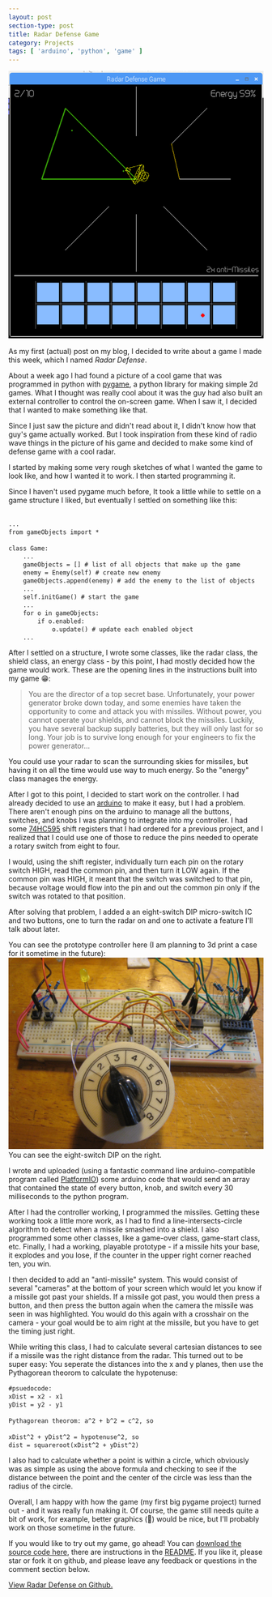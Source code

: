 ```yaml
---
layout: post
section-type: post
title: Radar Defense Game
category: Projects
tags: [ 'arduino', 'python', 'game' ]
---
```

![Radar Defense v1.0-beta](/img/radar-defense/radar-defense-v1.0-beta.png "Radar Defense v1.0-beta")

As my first (actual) post on my blog, I decided to write about a game I made this week, which I named _Radar Defense_.

About a week ago I had found a picture of a cool game that was programmed in python with [pygame](https://www.pygame.org/docs/), a python library for making simple 2d games. What I thought was really cool about it was the guy had also built an external controller to control the on-screen game. When I saw it, I decided that I wanted to make something like that.

Since I just saw the picture and didn't read about it, I didn't know
how that guy's game actually worked. But I took inspiration from these
kind of radio wave things in the picture of his game and decided to
make some kind of defense game with a cool radar.

I started by making some very rough sketches of what I wanted the game
to look like, and how I wanted it to work. I then started programming
it.

Since I haven't used pygame much before, It took a little while to
settle on a game structure I liked, but eventually I settled on
something like this:

<pre><code data-trim class="python">
...
from gameObjects import *

class Game:
    ...
    gameObjects = [] # list of all objects that make up the game
    enemy = Enemy(self) # create new enemy
    gameObjects.append(enemy) # add the enemy to the list of objects
    ...
    self.initGame() # start the game
    ...
    for o in gameObjects:
        if o.enabled:
            o.update() # update each enabled object
    ...
</code></pre>

After I settled on a structure, I wrote some classes, like the radar class, the shield class, an energy class - by this point, I had mostly decided how the game would work. These are the opening lines in the instructions built into my game :grin::

>You are the director of a top secret base. 
>Unfortunately, your power generator broke down today, and some
>enemies have taken the opportunity to come and attack you with
>missiles. Without power, you cannot operate your shields, and 
>cannot block the missiles. Luckily, you have several backup supply
>batteries, but they will only last for so long. Your job is to
>survive long enough for your engineers to fix the power generator...

You could use your radar to scan the surrounding skies for missiles,
but having it on all the time would use way to much energy. So the
"energy" class manages the energy.

After I got to this point, I decided to start work on the controller.
I had already decided to use an [arduino](https://www.arduino.cc/) to
make it easy, but I had a problem. There aren't enough pins on the
arduino to manage all the buttons, switches, and knobs I was planning
to integrate into my controller. I had some [74HC595](https://www.arduino.cc/en/tutorial/ShiftOut) shift registers that I had ordered for a previous project, and I realized that I could use one of those to reduce the pins needed to operate a rotary switch from eight to four.

I would, using the shift register, individually turn each pin on the
rotary switch HIGH, read the common pin, and then turn it LOW
again. If the common pin was HIGH, it meant that the switch was switched to that pin, because voltage would flow into the pin and out the common pin only if the switch was rotated to that position.

After solving that problem, I added a an eight-switch DIP micro-switch
IC and two buttons, one to turn the radar on and one to activate a
feature I'll talk about later.

You can see the prototype controller here (I am planning to 3d print a case for it sometime in the future):
![prototype controller](/img/radar-defense/controller-prototype.JPG "the prototype for the controller")
You can see the eight-switch DIP on the right.

I wrote and uploaded (using a fantastic command line arduino-compatible program called [PlatformIO](https://platformio.org/)) 
some arduino code that would send an array that contained the state of every button, knob, and switch every 30 milliseconds to
the python program.

After I had the controller working, I programmed the missiles. Getting these working took a little more work, as I had to find a line-intersects-circle algorithm to detect when a missile smashed into a shield. I also programmed some other classes, like a game-over class, game-start class, etc. Finally, I had a working, playable prototype - if a missile hits your base, it explodes and you lose, if the counter in the upper right corner reached ten, you win.

I then decided to add an "anti-missile" system. This would consist of several "cameras" at the bottom of your screen which would let you
know if a missile got past your shields. If a missile got past, you
would then press a button, and then press the button again when the
camera the missile was seen in was highlighted. You would do this again with a crosshair on the camera - your goal would be to aim right at the missile, but you have to get the timing just right.

While writing this class, I had to calculate several cartesian distances to see if a missile was the right distance from the radar. This turned out to be super easy: You seperate the distances into the x and y planes, then use the Pythagorean theorom to calculate the hypotenuse:

    #psuedocode:
    xDist = x2 - x1
    yDist = y2 - y1
    
    Pythagorean theorom: a^2 + b^2 = c^2, so 
    
    xDist^2 + yDist^2 = hypotenuse^2, so
    dist = squareroot(xDist^2 + yDist^2)
    
I also had to calculate whether a point is within a circle, which obviously was as simple as using the above formula and checking to see if the distance between the point and the center of the circle was less than the radius of the circle.

Overall, I am happy with how the game (my first big pygame project) turned out - and it was really fun making it. Of course, the game still needs quite a bit of work, for example, better graphics (:grimacing:) would be nice, but I'll probably work on those sometime in the future.

If you would like to try out my game, go ahead! You can [download the source code here](https://github.com/scitronboy/radar-defense/archive/v1.1beta.zip "Radar Defense v1.1-beta.zip"), there are instructions in the [README](https://github.com/scitronboy/radar-defense/blob/master/README.md). If you like it, please star or fork it on github, and please leave any feedback or questions in the comment section below.

[View Radar Defense on Github.](https://github.com/scitronboy/radar-defense)
    




